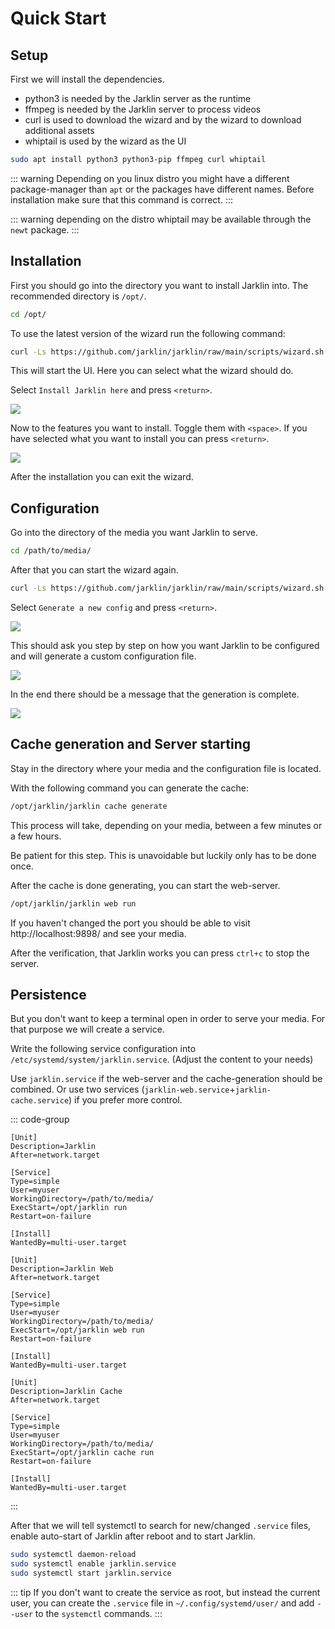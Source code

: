 # Quick Start

## Setup

First we will install the dependencies.

- python3 is needed by the Jarklin server as the runtime
- ffmpeg is needed by the Jarklin server to process videos
- curl is used to download the wizard and by the wizard to download additional assets
- whiptail is used by the wizard as the UI

```bash
sudo apt install python3 python3-pip ffmpeg curl whiptail
```

::: warning
Depending on you linux distro you might have a different package-manager than `apt` or the packages have different names.
Before installation make sure that this command is correct.
:::

::: warning
depending on the distro whiptail may be available through the `newt` package.
:::

## Installation

First you should go into the directory you want to install Jarklin into.
The recommended directory is `/opt/`.

```bash
cd /opt/
```

To use the latest version of the wizard run the following command:

```bash
curl -Ls https://github.com/jarklin/jarklin/raw/main/scripts/wizard.sh | bash
```

This will start the UI. Here you can select what the wizard should do.

Select `Install Jarklin here` and press `<return>`.

![](assets/wizard-main-menu-install.png)

Now to the features you want to install.
Toggle them with `<space>`.
If you have selected what you want to install you can press `<return>`.

![](assets/wizard-install-features.png)

After the installation you can exit the wizard.

## Configuration

Go into the directory of the media you want Jarklin to serve.

```bash
cd /path/to/media/
```

After that you can start the wizard again.

```bash
curl -Ls https://github.com/jarklin/jarklin/raw/main/scripts/wizard.sh | bash
```

Select `Generate a new config` and press `<return>`.

![](assets/wizard-main-menu-create-config.png)

This should ask you step by step on how you want Jarklin to be configured and will generate a custom configuration file.

![](assets/wizard-config-collection.png)

In the end there should be a message that the generation is complete.

![](assets/wizard-config-generation-complete.png)

## Cache generation and Server starting

Stay in the directory where your media and the configuration file is located.

With the following command you can generate the cache:

```bash
/opt/jarklin/jarklin cache generate
```

This process will take, depending on your media, between a few minutes or a few hours.

Be patient for this step.
This is unavoidable but luckily only has to be done once.

After the cache is done generating, you can start the web-server.

```bash
/opt/jarklin/jarklin web run
```

If you haven't changed the port you should be able to visit http://localhost:9898/ and see your media.

After the verification, that Jarklin works you can press `ctrl+c` to stop the server.

## Persistence

But you don't want to keep a terminal open in order to serve your media.
For that purpose we will create a service.

Write the following service configuration into `/etc/systemd/system/jarklin.service`.
(Adjust the content to your needs)

Use `jarklin.service` if the web-server and the cache-generation should be combined.
Or use two services (`jarklin-web.service`+`jarklin-cache.service`) if you prefer more control.

::: code-group

```service [jarklin.service]
[Unit]
Description=Jarklin
After=network.target

[Service]
Type=simple
User=myuser
WorkingDirectory=/path/to/media/
ExecStart=/opt/jarklin run
Restart=on-failure

[Install]
WantedBy=multi-user.target
```

```service [jarklin-web.service]
[Unit]
Description=Jarklin Web
After=network.target

[Service]
Type=simple
User=myuser
WorkingDirectory=/path/to/media/
ExecStart=/opt/jarklin web run
Restart=on-failure

[Install]
WantedBy=multi-user.target
```

```service [jarklin-cache.service]
[Unit]
Description=Jarklin Cache
After=network.target

[Service]
Type=simple
User=myuser
WorkingDirectory=/path/to/media/
ExecStart=/opt/jarklin cache run
Restart=on-failure

[Install]
WantedBy=multi-user.target
```

:::

After that we will tell systemctl to search for new/changed `.service` files,
enable auto-start of Jarklin after reboot and to start Jarklin.

```bash
sudo systemctl daemon-reload
sudo systemctl enable jarklin.service
sudo systemctl start jarklin.service
```

::: tip
If you don't want to create the service as root, but instead the current user,
you can create the `.service` file in `~/.config/systemd/user/` and add `--user` to the `systemctl` commands.
:::
